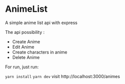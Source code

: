 # AnimeList
A simple anime list api with express

The api possibility :
- Create Anime
- Edit Anime
- Create characters in anime
- Delete Anime

For run, just run:

` yarn install `
` yarn dev `
visit http://localhost:3000/animes
